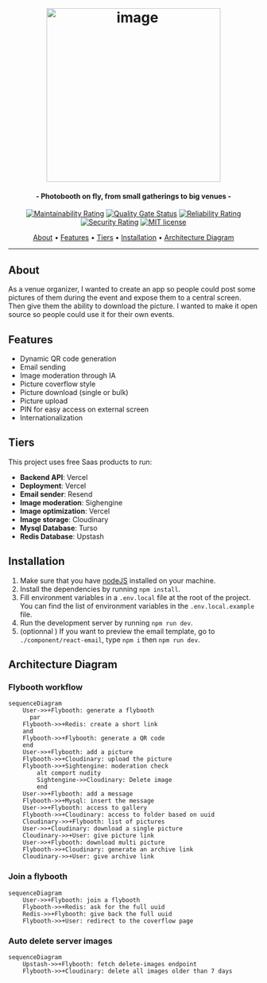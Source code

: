 <br>

<h1 align="center">
<img width="350" alt="image" src="https://github.com/AlexisAnzieu/flybooth/assets/11615615/2860c09a-447e-40f5-9edc-38738028e2cd">
 </h1>

<h4 align="center">- Photobooth on fly, from small gatherings to big venues -</h4>

<div align="center">

[![Maintainability Rating](https://sonarcloud.io/api/project_badges/measure?project=AlexisAnzieu_flybooth&metric=sqale_rating)](https://sonarcloud.io/summary/new_code?id=AlexisAnzieu_flybooth)
[![Quality Gate Status](https://sonarcloud.io/api/project_badges/measure?project=AlexisAnzieu_flybooth&metric=alert_status)](https://sonarcloud.io/summary/new_code?id=AlexisAnzieu_flybooth)
[![Reliability Rating](https://sonarcloud.io/api/project_badges/measure?project=AlexisAnzieu_flybooth&metric=reliability_rating)](https://sonarcloud.io/summary/new_code?id=AlexisAnzieu_flybooth)
[![Security Rating](https://sonarcloud.io/api/project_badges/measure?project=AlexisAnzieu_flybooth&metric=security_rating)](https://sonarcloud.io/summary/new_code?id=AlexisAnzieu_flybooth)
[![MIT license](https://img.shields.io/badge/License-MIT-blue.svg)](https://lbesson.mit-license.org/)

</div>

<p align="center">
  <a href="#about">About</a> •
  <a href="#features">Features</a> •
  <a href="#tiers">Tiers</a> •
  <a href="#installation">Installation</a> •
  <a href="#architecture-diagram">Architecture Diagram</a>
</p>

---

## About

As a venue organizer, I wanted to create an app so people could post some pictures of them during the event and expose them to a central screen. Then give them the ability to download the picture. I wanted to make it open source so people could use it for their own events.

## Features

- Dynamic QR code generation
- Email sending
- Image moderation through IA
- Picture coverflow style
- Picture download (single or bulk)
- Picture upload
- PIN for easy access on external screen
- Internationalization

## Tiers

This project uses free Saas products to run:

- **Backend API**: Vercel
- **Deployment**: Vercel
- **Email sender**: Resend
- **Image moderation**: Sighengine
- **Image optimization**: Vercel
- **Image storage**: Cloudinary
- **Mysql Database**: Turso
- **Redis Database**: Upstash

## Installation

1. Make sure that you have [nodeJS](https://nodejs.org/en/) installed on your machine.
2. Install the dependencies by running `npm install`.
3. Fill environment variables in a `.env.local` file at the root of the project. You can find the list of environment variables in the `.env.local.example` file.
4. Run the development server by running `npm run dev`.
5. (optionnal ) If you want to preview the email template, go to `./component/react-email`, type `npm i` then `npm run dev`.

## Architecture Diagram

### Flybooth workflow

```mermaid
sequenceDiagram
    User->>+Flybooth: generate a flybooth
      par
    Flybooth->>+Redis: create a short link
    and
    Flybooth->>+Flybooth: generate a QR code
    end
    User->>+Flybooth: add a picture
    Flybooth->>+Cloudinary: upload the picture
    Flybooth->>+Sightengine: moderation check
        alt comport nudity
        Sightengine->>Cloudinary: Delete image
        end
    User->>+Flybooth: add a message
    Flybooth->>+Mysql: insert the message
    User->>+Flybooth: access to gallery
    Flybooth->>+Cloudinary: access to folder based on uuid
    Cloudinary->>+Flybooth: list of pictures
    User->>+Cloudinary: download a single picture
    Cloudinary->>+User: give picture link
    User->>+Flybooth: download multi picture
    Flybooth->>+Cloudinary: generate an archive link
    Cloudinary->>+User: give archive link

```

### Join a flybooth

```mermaid
sequenceDiagram
    User->>+Flybooth: join a flybooth
    Flybooth->>+Redis: ask for the full uuid
    Redis->>+Flybooth: give back the full uuid
    Flybooth->>+User: redirect to the coverflow page

```

### Auto delete server images

```mermaid
sequenceDiagram
    Upstash->>+Flybooth: fetch delete-images endpoint
    Flybooth->>+Cloudinary: delete all images older than 7 days
```
